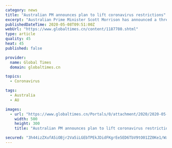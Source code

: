 ```yaml
---
category: news
title: "Australian PM announces plan to lift coronavirus restrictions"
excerpt: "Australian Prime Minister Scott Morrison has announced a three-stage plan to lift Australia's coronavirus restrictions. Following a meeting of the national cabinet comprised of the prime minister and state and territory leaders,"
publishedDateTime: 2020-05-08T09:51:00Z
webUrl: "https://www.globaltimes.cn/content/1187780.shtml"
type: article
quality: 45
heat: 45
published: false

provider:
  name: Global Times
  domain: globaltimes.cn

topics:
  - Coronavirus

tags:
  - Australia
  - AU

images:
  - url: "https://www.globaltimes.cn/Portals/0/attachment/2020/2020-05-08/df45d210-bf37-43ff-a3b4-6679993372c5.jpeg"
    width: 500
    height: 300
    title: "Australian PM announces plan to lift coronavirus restrictions"

secured: "3h44izZXufA5iOBjr2Va5iLGEbTPEkJDidFKgrEe5ED6TbV9tO01ZZ0Ke1/WxJ8kOCYhsS19gMCSaWW//8eCfCjisVlPJ2RzQ/VTekkvu7RWCPr4yCkKTm7XTkfG+dHSmlwae9gJgZFBWnua0kM+zwe2GOE+Ck2QBn/VU00HhzRf2tp3uHZNpsiTslfz3U1ldyrg6b/yFalKjLyX5xlzOGDT7w6KYgBhOs9gM8vU/txKoHjfsbMsyl/onuUZ6WFrb4syXqUpqgM5z4JOogFnSzOaMrAvT7v4HYAvxG9MI/Jb/YYYOrgOcNwPKS8EGGladT+1RzyH4gOz/GS36D4X6fonTyJPSURSG6v2FYIlyLl6Za2xInZ3qzv8BwFGOf2n+3t3zabce2lqTz9qK1MuThmI7+t/XKvXTV0IlnejZYgELIxtw9fb616T9n231AzvAclTcX0LglegvnE8tis7Yp0G7OGpk05KGuM+EKl8YdU=;3bVvBHqlJQkZJ7D+GpokUA=="
---
```


